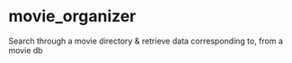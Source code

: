 movie_organizer
===============

Search through a movie directory &amp; retrieve data corresponding to, from a movie db
